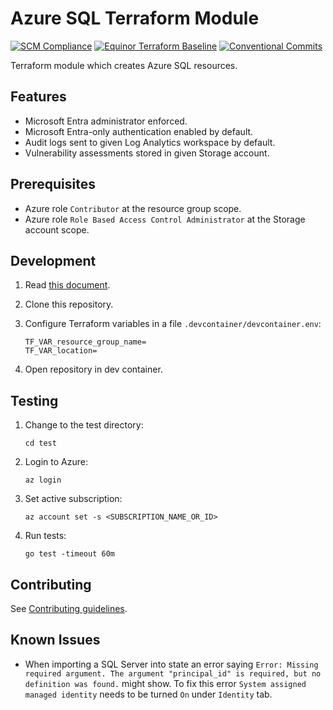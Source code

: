 # Azure SQL Terraform Module

[![SCM Compliance](https://scm-compliance-api.radix.equinor.com/repos/equinor/terraform-azurerm-sql/badge)](https://scm-compliance-api.radix.equinor.com/repos/equinor/terraform-azurerm-sql/badge)
[![Equinor Terraform Baseline](https://img.shields.io/badge/Equinor%20Terraform%20Baseline-1.0.0-blueviolet)](https://github.com/equinor/terraform-baseline)
[![Conventional Commits](https://img.shields.io/badge/Conventional%20Commits-1.0.0-yellow.svg)](https://conventionalcommits.org)

Terraform module which creates Azure SQL resources.

## Features

- Microsoft Entra administrator enforced.
- Microsoft Entra-only authentication enabled by default.
- Audit logs sent to given Log Analytics workspace by default.
- Vulnerability assessments stored in given Storage account.

## Prerequisites

- Azure role `Contributor` at the resource group scope.
- Azure role `Role Based Access Control Administrator` at the Storage account scope.

## Development

1. Read [this document](https://code.visualstudio.com/docs/devcontainers/containers).

1. Clone this repository.

1. Configure Terraform variables in a file `.devcontainer/devcontainer.env`:

    ```env
    TF_VAR_resource_group_name=
    TF_VAR_location=
    ```

1. Open repository in dev container.

## Testing

1. Change to the test directory:

    ```console
    cd test
    ```

1. Login to Azure:

    ```console
    az login
    ```

1. Set active subscription:

    ```console
    az account set -s <SUBSCRIPTION_NAME_OR_ID>
    ```

1. Run tests:

    ```console
    go test -timeout 60m
    ```

## Contributing

See [Contributing guidelines](https://github.com/equinor/terraform-baseline/blob/main/CONTRIBUTING.md).

## Known Issues

- When importing a SQL Server into state an error saying `Error: Missing required argument. The argument "principal_id" is required, but no definition was found.` might show. To fix this error `System assigned managed identity` needs to be turned `On` under `Identity` tab.
